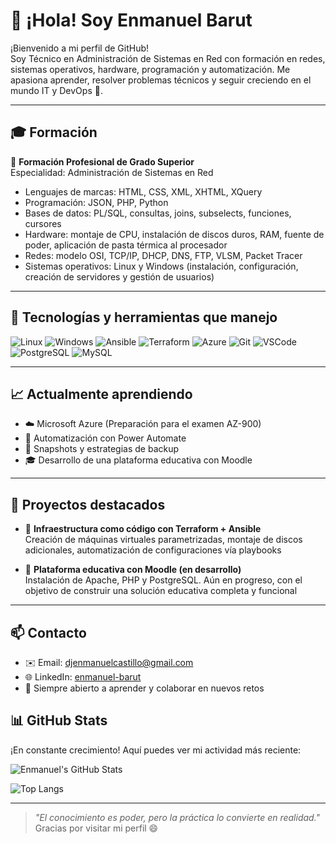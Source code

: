 # 👋 ¡Hola! Soy Enmanuel Barut

¡Bienvenido a mi perfil de GitHub!  
Soy Técnico en Administración de Sistemas en Red con formación en redes, sistemas operativos, hardware, programación y automatización. Me apasiona aprender, resolver problemas técnicos y seguir creciendo en el mundo IT y DevOps 🚀. 

---

## 🎓 Formación

📘 **Formación Profesional de Grado Superior**  
Especialidad: Administración de Sistemas en Red  
- Lenguajes de marcas: HTML, CSS, XML, XHTML, XQuery  
- Programación: JSON, PHP, Python  
- Bases de datos: PL/SQL, consultas, joins, subselects, funciones, cursores  
- Hardware: montaje de CPU, instalación de discos duros, RAM, fuente de poder, aplicación de pasta térmica al procesador  
- Redes: modelo OSI, TCP/IP, DHCP, DNS, FTP, VLSM, Packet Tracer  
- Sistemas operativos: Linux y Windows (instalación, configuración, creación de servidores y gestión de usuarios)

---

## 🧰 Tecnologías y herramientas que manejo

![Linux](https://img.shields.io/badge/-Linux-FCC624?&logo=linux)
![Windows](https://img.shields.io/badge/-Windows-0078D6?&logo=windows)
![Ansible](https://img.shields.io/badge/-Ansible-000000?&logo=ansible)
![Terraform](https://img.shields.io/badge/-Terraform-5C4EE5?&logo=terraform)
![Azure](https://img.shields.io/badge/-Azure-0089D6?&logo=microsoft-azure)
![Git](https://img.shields.io/badge/-Git-F05032?&logo=git)
![VSCode](https://img.shields.io/badge/-VSCode-007ACC?&logo=visual-studio-code)
![PostgreSQL](https://img.shields.io/badge/-PostgreSQL-336791?&logo=postgresql)
![MySQL](https://img.shields.io/badge/-MySQL-4479A1?&logo=mysql)

---

## 📈 Actualmente aprendiendo

- ☁️ Microsoft Azure (Preparación para el examen AZ-900)
- 🔄 Automatización con Power Automate
- 💾 Snapshots y estrategias de backup
- 🎓 Desarrollo de una plataforma educativa con Moodle

---

## 📁 Proyectos destacados

- 🔧 **Infraestructura como código con Terraform + Ansible**  
  Creación de máquinas virtuales parametrizadas, montaje de discos adicionales, automatización de configuraciones vía playbooks

- 🏫 **Plataforma educativa con Moodle (en desarrollo)**  
  Instalación de Apache, PHP y PostgreSQL. Aún en progreso, con el objetivo de construir una solución educativa completa y funcional

---

## 📫 Contacto

- ✉️ Email: djenmanuelcastillo@gmail.com 
- 🌐 LinkedIn: [enmanuel-barut](https://www.linkedin.com/in/enmanuel-barut)
- 🧠 Siempre abierto a aprender y colaborar en nuevos retos

## 📊 GitHub Stats
  
¡En constante crecimiento! Aquí puedes ver mi actividad más reciente:

![Enmanuel's GitHub Stats](https://github-readme-stats.vercel.app/api?username=Enmanuel072&show_icons=true&theme=radical)

![Top Langs](https://github-readme-stats.vercel.app/api/top-langs/?username=Enmanuel072&layout=compact&theme=radical)

---

> _"El conocimiento es poder, pero la práctica lo convierte en realidad."_  
Gracias por visitar mi perfil 😄
